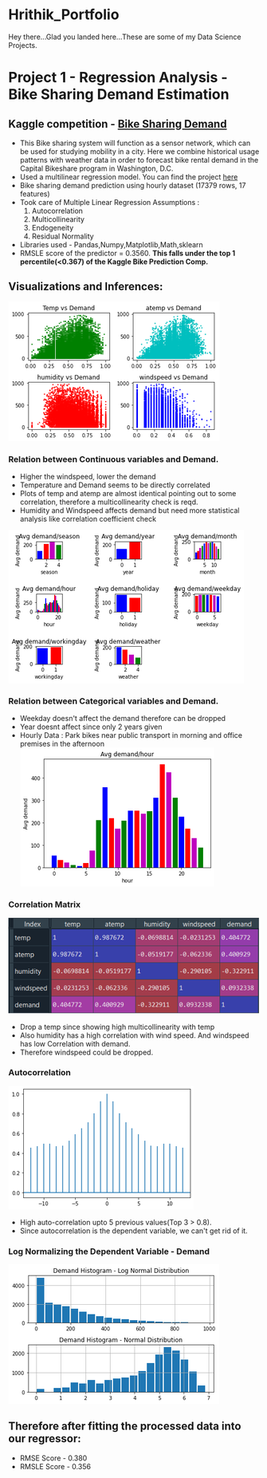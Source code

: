 # Hrithik_Portfolio
Hey there...Glad you landed here...These are some of my Data Science Projects.

# Project 1 - Regression Analysis - Bike Sharing Demand Estimation
## Kaggle competition - [Bike Sharing Demand](https://www.kaggle.com/c/bike-sharing-demand)

* This Bike sharing system will function as a sensor network, which can be used for studying mobility in a city. Here we combine historical usage patterns with weather data in order to forecast bike rental demand in the Capital Bikeshare program in Washington, D.C.
* Used a multilinear regression model. You can find the project [here](https://github.com/HrithikRai/Bike-Sharing-Demand-Prediction)
* Bike sharing demand prediction using hourly dataset (17379 rows, 17 features)
* Took care of Multiple Linear Regression Assumptions :
  1. Autocorrelation
  2. Multicollinearity
  3. Endogeneity
  4. Residual Normality
* Libraries used - Pandas,Numpy,Matplotlib,Math,sklearn
* RMSLE score of the predictor = 0.3560. **This falls under the top 1 percentile(<0.367) of the Kaggle Bike Prediction Comp.**

## Visualizations and Inferences:
![](/Images/Cond%20variables.png)
### Relation between **Continuous variables and Demand.**
* Higher the windspeed, lower the demand
* Temperature and Demand seems to be directly correlated
* Plots of temp and atemp are almost identical pointing out to some correlation, therefore a multicollinearity check is reqd.
* Humidity and Windspeed affects demand but need more statistical analysis like correlation coefficient check

![](/Images/Categori%20variables.png)
### Relation between **Categorical variables and Demand.**
* Weekday doesn't affect the demand therefore can be dropped
* Year doesnt affect since only 2 years given
* Hourly Data : Park bikes near public transport in morning and office premises in the afternoon
![](/Images/hourly%20data.png)

### Correlation Matrix
![](/Images/matrix.png)
* Drop a temp since showing high multicollinearity with temp
* Also humidity has a high correlation with wind speed. And windspeed has low Correlation with demand. 
* Therefore windspeed could be dropped.

### Autocorrelation
![](/Images/acorr.png)
* High auto-correlation upto 5 previous values(Top 3 > 0.8).
* Since autocorrelation is the dependent variable, we can't get rid of it.

### Log Normalizing the Dependent Variable - Demand
![](/Images/demand.png)

## Therefore after fitting the processed data into our regressor:
* RMSE Score - 0.380
* RMSLE Score - 0.356


